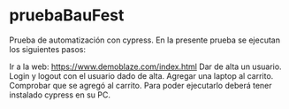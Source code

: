 # pruebaBauFest
Prueba de automatización con cypress.
En la presente prueba se ejecutan los siguientes pasos: 

Ir a la web:
https://www.demoblaze.com/index.html
Dar de alta un usuario.
Login y logout con el usuario dado de alta.
Agregar una laptop al carrito.
Comprobar que se agregó al carrito.
Para poder ejecutarlo deberá tener instalado cypress en su PC.

